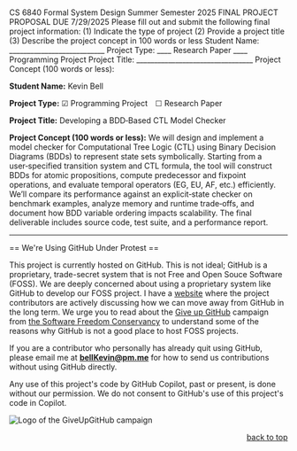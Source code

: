 <a name="readme-top"></a>

# 


CS 6840
Formal System Design
Summer Semester 2025
FINAL PROJECT PROPOSAL
DUE 7/29/2025
Please fill out and submit the following final project information:
(1) Indicate the type of project
(2) Provide a project title
(3) Describe the project concept in 100 words or less
Student Name: ___________________________
Project Type: ____ Research Paper ____ Programming Project
Project Title: _________________________________
Project Concept (100 words or less):


**Student Name:** Kevin Bell

**Project Type:** ☑ Programming Project ☐ Research Paper

**Project Title:** Developing a BDD‑Based CTL Model Checker

**Project Concept (100 words or less):**
We will design and implement a model checker for Computational Tree Logic (CTL) using Binary Decision Diagrams (BDDs) to represent state sets symbolically. Starting from a user‑specified transition system and CTL formula, the tool will construct BDDs for atomic propositions, compute predecessor and fixpoint operations, and evaluate temporal operators (EG, EU, AF, etc.) efficiently. We’ll compare its performance against an explicit‑state checker on benchmark examples, analyze memory and runtime trade‑offs, and document how BDD variable ordering impacts scalability. The final deliverable includes source code, test suite, and a performance report.




--------------------------------------------------------------------------------------------------------------------------
== We're Using GitHub Under Protest ==

This project is currently hosted on GitHub.  This is not ideal; GitHub is a
proprietary, trade-secret system that is not Free and Open Souce Software
(FOSS).  We are deeply concerned about using a proprietary system like GitHub
to develop our FOSS project. I have a [website](https://bellKevin.me) where the
project contributors are actively discussing how we can move away from GitHub
in the long term.  We urge you to read about the [Give up GitHub](https://GiveUpGitHub.org) campaign 
from [the Software Freedom Conservancy](https://sfconservancy.org) to understand some of the reasons why GitHub is not 
a good place to host FOSS projects.

If you are a contributor who personally has already quit using GitHub, please
email me at **bellKevin@pm.me** for how to send us contributions without
using GitHub directly.

Any use of this project's code by GitHub Copilot, past or present, is done
without our permission.  We do not consent to GitHub's use of this project's
code in Copilot.

![Logo of the GiveUpGitHub campaign](https://sfconservancy.org/img/GiveUpGitHub.png)

<p align="right"><a href="#readme-top">back to top</a></p>
